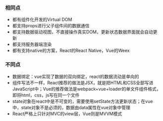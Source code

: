 <!--
 * @Author: lijy
-->
### 相同点
- 都有组件化开发的Virtual DOM
- 都支持props进行父子组件间的数据通信
- 都支持数据驱动视图，不直接操作真实DOM，更新状态数据界面就会自动更新
- 都支持服务器端渲染
- 都有支持native的方案，React的React Native，Vue的Weex

### 不同点
- 数据绑定：vue实现了数据的双向绑定，react的数据流动是单向的
- 组件写法不一样，React推荐的做法是JSX，就是把HTML和CSS全部写进JavaScript中；Vue的推荐做法是webpack+vue+loader的单文件组件格式，即将html，css，js写在同一个文件
- state对象在react中是不可变的，需要使用setState方法更新状态；在vue中，state对象不是必须的，数据由data属性在vue对象中管理
- React严格上只针对MVC的view层，Vue则是MVVM模式